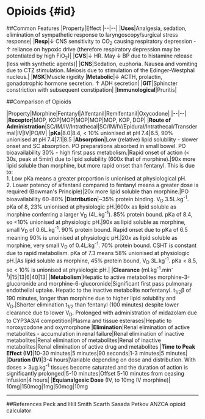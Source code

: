 # Opioids {#id}

##Common Features
|Property|Effect
|--|--|
|**Uses**|Analgesia, sedation, elimination of sympathetic response to laryngoscopy/surgical stress response|
|**Resp**|↓ CNS sensitivity to CO<sub>2</sub> causing respiratory depression - ↑ reliance on hypoxic drive (therefore respiratory depression may be potentiated by high FiO<sub>2</sub>)|
|**CVS**|↓ HR. May ↓ BP due to histamine release (less with synthetic agents)|
|**CNS**|Sedation, euphoria. Nausea and vomiting due to CTZ stimulation. Meiosis due to stimulation of the Edinger-Westphal nucleus.|
|**MSK**|Muscle rigidity
|**Metabolic**|↓ ACTH, prolactin, gonadotrophic hormone secretion. ↑ ADH secretion|
|**GIT**|Sphincter constriction with subsequent constipation|
|**Immunological**|Pruritis|

##Comparison of Opioids

|Property|Morphine|Fentanyl|Alfentanil|Remifentanil|Oxycodone|
|--|--|
|**Receptor**|MOP, KOP|MOP|MOP|MOP|MOP, KOP, DOP|
|**Route of Administration**|SC/IM/IV/Intrathecal|SC/IM/IV/Epidural/Intrathecal/Transdermal|IV|IV|PO/IV|
|**pKa**|8.0|8.4, < 10% unionised at pH 7.4|6.5, 90% unionised at pH 7.4|7.1|8.5
|**Absorption**|Low (relative) lipid solubility - slower onset and SC absorption. PO preparations absorbed in small bowel. PO bioavailability 30% - high first pass metabolism.|Rapid onset of action (< 30s, peak at 5min) due to lipid solubility (600x that of morphine).|90x more lipid soluble than morphine, but more rapid onset than fentanyl. This is due to: <br>1. Low pKa means a greater proportion is unionised at physiological pH. <br> 2. Lower potency of alfentanil compared to fentanyl means a greater dose is required (Bowman's Principle)|20x more lipid soluble than morphine.|PO bioavailability 60-80%
|**Distribution**|~35% protein binding. V<sub>D</sub> 3.5L.kg<sup>-1</sup>. pKa of 8, 23% unionised at physiologic pH.|600x as lipid soluble as morphine conferring a larger V<sub>D</sub> (4L.kg<sup>-1</sup>). 85% protein bound. pKa of 8.4, so <10% unionised at physiologic pH.|90x as lipid soluble as morphine, small V<sub>D</sub> of 0.6L.kg<sup>-1</sup>. 90% protein bound. Rapid onset due to pKa of 6.5 meaning 90% is unoinised at physiologic pH.|20x as lipid soluble as morphine, very small V<sub>D</sub> of 0.4L.kg<sup>-1</sup>. 70% protein bound. CSHT is constant due to rapid metabolism. pKa of 7.3 means 58% unionised at physiologic pH.|As lipid soluble as morphine, 45% protein bound, V<sub>D</sub> 3L.kg<sup>-1</sup>. pKa < 8.5, so < 10% is unionised at physiologic pH.|
|**Clearance** (ml.kg<sup>-1</sup>.min<sup>-1</sup>)|15|13|6|40|13|
|**Metabolism**|Hepatic to active metabolites morphine-3-glucoronide and morphine-6-glucoronide|Significant first pass pulmonary endothelial uptake. Hepatic to the inactive metabolite norfentanyl. t<sub>1/2</sub>β of 190 minutes, longer than morphine due to higher lipid solubility and V<sub>D</sub>.|Shorter elimination t<sub>1/2</sub> than fentanyl (100 minutes) despite lower clearance due to lower V<sub>D</sub>. Prolonged with administration of midazolam due to CYP3A3/4 competition|Plasma and tissue esterases|Hepatic to noroxycodone and oxymorphone
|**Elimination**|Renal elimination of active metabolites - accumulation in renal failure|Renal elimination of inactive metabolites|Renal elimination of metabolites|Renal of inactive metabolites|Renal elimination of active drug and metabolites
|**Time to Peak Effect (IV)**|10-30 minutes|5 minutes|90 seconds|1-3 minutes|5 minutes|
|**Duration (IV)**|3-4 hours|Variable depending on dose and distribution. With doses > 3μg.kg<sup>-1</sup> tissues become saturated and the duration of action is significantly prolonged|5-10 minutes|Offset 5-10 minutes from ceasing infusion|4 hours|
|**Equianalgesic Dose** (IV, to 10mg IV morphine)| 10mg|150mcg|1mg|50mcg|10mg


---
##References
Peck and Hill
Smith Scarth Sasada
Petkov
ANZCA opioid calculator